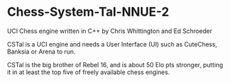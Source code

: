 # Chess-System-Tal-NNUE-2
UCI Chess engine written in C++ by Chris Whittington and Ed Schroeder

CSTal is a UCI engine and needs a User Interface (UI) such as CuteChess, Banksia or Arena to run.

CSTal is the big brother of Rebel 16, and is about 50 Elo pts stronger, putting it in at least the top five of freely available chess engines.
